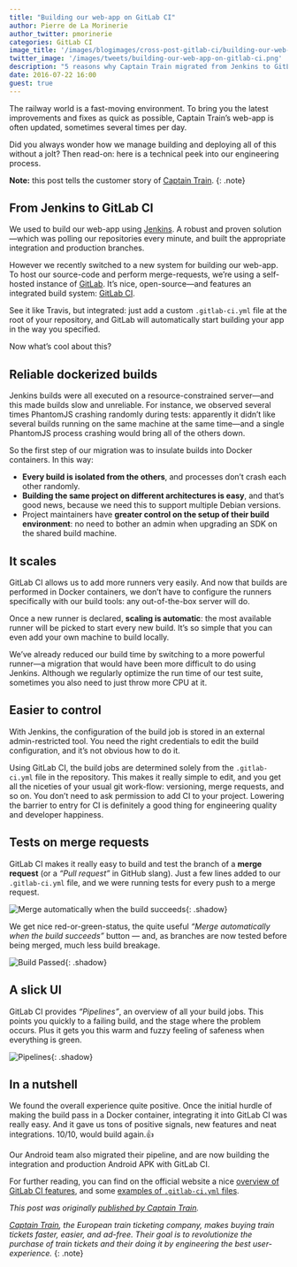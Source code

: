 ```yaml
---
title: "Building our web-app on GitLab CI"
author: Pierre de La Morinerie
author_twitter: pmorinerie
categories: GitLab CI
image_title: '/images/blogimages/cross-post-gitlab-ci/building-our-web-app-on-gitlab-ci-cover.jpg'
twitter_image: '/images/tweets/building-our-web-app-on-gitlab-ci.png'
description: "5 reasons why Captain Train migrated from Jenkins to GitLab CI"
date: 2016-07-22 16:00
guest: true
---
```


The railway world is a fast-moving environment. To bring you the latest improvements and fixes as quick as possible, Captain Train’s web-app is often updated, sometimes several times per day.

Did you always wonder how we manage building and deploying all of this without a jolt? Then read-on: here is a technical peek into our engineering process.

**Note:** this post tells the customer story of [Captain Train][cap].
{: .note}

<!-- more -->

## From Jenkins to GitLab CI

We used to build our web-app using [Jenkins]. A robust and proven solution—which was polling our repositories every minute, and built the appropriate integration and production branches.

However we recently switched to a new system for building our web-app. To host our source-code and perform merge-requests, we’re using a self-hosted instance of [GitLab]. It’s nice, open-source—and features an integrated build system: [GitLab CI].

See it like Travis, but integrated: just add a custom `.gitlab-ci.yml` file at the root of your repository, and GitLab will automatically start building your app in the way you specified.

Now what’s cool about this?

## Reliable dockerized builds

Jenkins builds were all executed on a resource-constrained server—and this made builds slow and unreliable. For instance, we observed several times PhantomJS crashing randomly during tests: apparently it didn’t like several builds running on the same machine at the same time—and a single PhantomJS process crashing would bring all of the others down.

So the first step of our migration was to insulate builds into Docker containers. In this way:

- **Every build is isolated from the others**, and processes don’t crash each other randomly.
- **Building the same project on different architectures is easy**, and that’s good news, because we need this to support multiple Debian versions.
- Project maintainers have **greater control on the setup of their build environment**: no need to bother an admin when upgrading an SDK on the shared build machine.

## It scales

GitLab CI allows us to add more runners very easily. And now that builds are performed in Docker containers, we don’t have to configure the runners specifically with our build tools: any out-of-the-box server will do.

Once a new runner is declared, **scaling is automatic**: the most available runner will be picked to start every new build. It’s so simple that you can even add your own machine to build locally.

We’ve already reduced our build time by switching to a more powerful runner—a migration that would have been more difficult to do using Jenkins. Although we regularly optimize the run time of our test suite, sometimes you also need to just throw more CPU at it.

## Easier to control

With Jenkins, the configuration of the build job is stored in an external admin-restricted tool. You need the right credentials to edit the build configuration, and it’s not obvious how to do it.

Using GitLab CI, the build jobs are determined solely from the `.gitlab-ci.yml` file in the repository. This makes it really simple to edit, and you get all the niceties of your usual git work-flow: versioning, merge requests, and so on. You don’t need to ask permission to add CI to your project. Lowering the barrier to entry for CI is definitely a good thing for engineering quality and developer happiness.

## Tests on merge requests

GitLab CI makes it really easy to build and test the branch of a **merge request** (or a _“Pull request”_ in GitHub slang). Just a few lines added to our `.gitlab-ci.yml` file, and we were running tests for every push to a merge request.

![Merge automatically when the build succeeds][merge]{: .shadow}

We get nice red-or-green-status, the quite useful _“Merge automatically when the build succeeds”_ button — and, as branches are now tested before being merged, much less build breakage.

![Build Passed][build]{: .shadow}

## A slick UI

GitLab CI provides _“Pipelines”_, an overview of all your build jobs. This points you quickly to a failing build, and the stage where the problem occurs. Plus it gets you this warm and fuzzy feeling of safeness when everything is green.

![Pipelines]{: .shadow}

## In a nutshell

We found the overall experience quite positive. Once the initial hurdle of making the build pass in a Docker container, integrating it into GitLab CI was really easy. And it gave us tons of positive signals, new features and neat integrations. 10/10, would build again.👍

Our Android team also migrated their pipeline, and are now building the integration and production Android APK with GitLab CI.

For further reading, you can find on the official website a nice [overview of GitLab CI features][GitLab CI], and some [examples of `.gitlab-ci.yml` files][CI examples].

_This post was originally [published by Captain Train][cap-post]._

_[Captain Train][cap], the European train ticketing company, makes buying train tickets faster, easier, and ad-free. Their goal is to revolutionize the purchase of train tickets and their doing it by engineering the best user-experience._
{: .note}

<!-- identifiers -->

[build]: /images/blogimages/cross-post-gitlab-ci/build-passed.png
[cap]: https://www.captaintrain.com
[cap-post]: https://blog.captaintrain.com/12703-building-on-gitlab-ci
[Jenkins]: https://jenkins.io/
[GitLab]: https://about.gitlab.com
[GitLab CI]: https://about.gitlab.com/features/gitlab-ci/
[CI examples]: http://docs.gitlab.com/ce/ci/quick_start/README.html
[merge]: /images/blogimages/cross-post-gitlab-ci/merge-when-build-succeeds.png
[pipelines]:/images/blogimages/cross-post-gitlab-ci/pipelines.png
